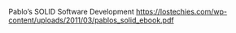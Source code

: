 Pablo’s SOLID Software Development
https://lostechies.com/wp-content/uploads/2011/03/pablos_solid_ebook.pdf
